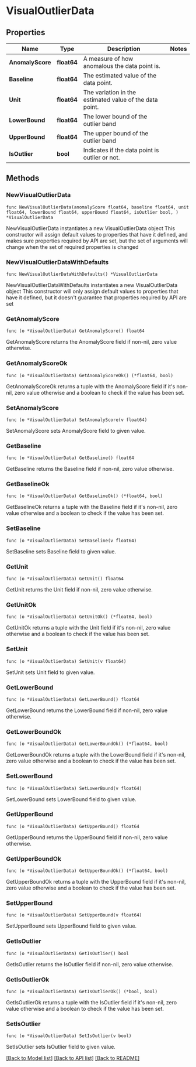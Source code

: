 # VisualOutlierData

## Properties

Name | Type | Description | Notes
------------ | ------------- | ------------- | -------------
**AnomalyScore** | **float64** | A measure of how anomalous the data point is. | 
**Baseline** | **float64** | The estimated value of the data point. | 
**Unit** | **float64** | The variation in the estimated value of the data point. | 
**LowerBound** | **float64** | The lower bound of the outlier band | 
**UpperBound** | **float64** | The upper bound of the outlier band | 
**IsOutlier** | **bool** | Indicates if the data point is outlier or not. | 

## Methods

### NewVisualOutlierData

`func NewVisualOutlierData(anomalyScore float64, baseline float64, unit float64, lowerBound float64, upperBound float64, isOutlier bool, ) *VisualOutlierData`

NewVisualOutlierData instantiates a new VisualOutlierData object
This constructor will assign default values to properties that have it defined,
and makes sure properties required by API are set, but the set of arguments
will change when the set of required properties is changed

### NewVisualOutlierDataWithDefaults

`func NewVisualOutlierDataWithDefaults() *VisualOutlierData`

NewVisualOutlierDataWithDefaults instantiates a new VisualOutlierData object
This constructor will only assign default values to properties that have it defined,
but it doesn't guarantee that properties required by API are set

### GetAnomalyScore

`func (o *VisualOutlierData) GetAnomalyScore() float64`

GetAnomalyScore returns the AnomalyScore field if non-nil, zero value otherwise.

### GetAnomalyScoreOk

`func (o *VisualOutlierData) GetAnomalyScoreOk() (*float64, bool)`

GetAnomalyScoreOk returns a tuple with the AnomalyScore field if it's non-nil, zero value otherwise
and a boolean to check if the value has been set.

### SetAnomalyScore

`func (o *VisualOutlierData) SetAnomalyScore(v float64)`

SetAnomalyScore sets AnomalyScore field to given value.


### GetBaseline

`func (o *VisualOutlierData) GetBaseline() float64`

GetBaseline returns the Baseline field if non-nil, zero value otherwise.

### GetBaselineOk

`func (o *VisualOutlierData) GetBaselineOk() (*float64, bool)`

GetBaselineOk returns a tuple with the Baseline field if it's non-nil, zero value otherwise
and a boolean to check if the value has been set.

### SetBaseline

`func (o *VisualOutlierData) SetBaseline(v float64)`

SetBaseline sets Baseline field to given value.


### GetUnit

`func (o *VisualOutlierData) GetUnit() float64`

GetUnit returns the Unit field if non-nil, zero value otherwise.

### GetUnitOk

`func (o *VisualOutlierData) GetUnitOk() (*float64, bool)`

GetUnitOk returns a tuple with the Unit field if it's non-nil, zero value otherwise
and a boolean to check if the value has been set.

### SetUnit

`func (o *VisualOutlierData) SetUnit(v float64)`

SetUnit sets Unit field to given value.


### GetLowerBound

`func (o *VisualOutlierData) GetLowerBound() float64`

GetLowerBound returns the LowerBound field if non-nil, zero value otherwise.

### GetLowerBoundOk

`func (o *VisualOutlierData) GetLowerBoundOk() (*float64, bool)`

GetLowerBoundOk returns a tuple with the LowerBound field if it's non-nil, zero value otherwise
and a boolean to check if the value has been set.

### SetLowerBound

`func (o *VisualOutlierData) SetLowerBound(v float64)`

SetLowerBound sets LowerBound field to given value.


### GetUpperBound

`func (o *VisualOutlierData) GetUpperBound() float64`

GetUpperBound returns the UpperBound field if non-nil, zero value otherwise.

### GetUpperBoundOk

`func (o *VisualOutlierData) GetUpperBoundOk() (*float64, bool)`

GetUpperBoundOk returns a tuple with the UpperBound field if it's non-nil, zero value otherwise
and a boolean to check if the value has been set.

### SetUpperBound

`func (o *VisualOutlierData) SetUpperBound(v float64)`

SetUpperBound sets UpperBound field to given value.


### GetIsOutlier

`func (o *VisualOutlierData) GetIsOutlier() bool`

GetIsOutlier returns the IsOutlier field if non-nil, zero value otherwise.

### GetIsOutlierOk

`func (o *VisualOutlierData) GetIsOutlierOk() (*bool, bool)`

GetIsOutlierOk returns a tuple with the IsOutlier field if it's non-nil, zero value otherwise
and a boolean to check if the value has been set.

### SetIsOutlier

`func (o *VisualOutlierData) SetIsOutlier(v bool)`

SetIsOutlier sets IsOutlier field to given value.



[[Back to Model list]](../README.md#documentation-for-models) [[Back to API list]](../README.md#documentation-for-api-endpoints) [[Back to README]](../README.md)


